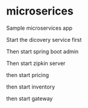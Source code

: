 # microserices
Sample microservices app

Start the dicovery service first

Then start spring boot admin

Then start zipkin server

then start pricing

then start inventory

then start gateway
